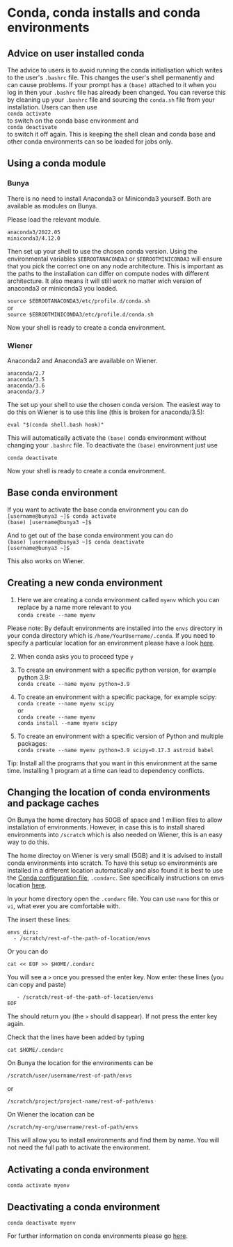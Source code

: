 # Conda, conda installs and conda environments

## Advice on user installed conda

The advice to users is to avoid running the conda initialisation which writes to the user's `.bashrc` file. This changes the user's shell permanently and can cause problems. If your prompt has a `(base)` attached to it when you log in then your `.bashrc` file has already been changed. You can reverse this by cleaning up your `.bashrc` file and sourcing the `conda.sh` file from your installation. Users can then use<br>
`conda activate`<br> 
to switch on the conda base environment and<br>
`conda deactivate` <br>
to switch it off again.
This is keeping the shell clean and conda base and other conda environments can so be loaded for jobs only.

## Using a conda module

### Bunya

There is no need to install Anaconda3 or Miniconda3 yourself. Both are available as modules on Bunya. 

Please load the relevant module. 

```
anaconda3/2022.05
miniconda3/4.12.0
```
Then set up your shell to use the chosen conda version. Using the environmental variables `$EBROOTANACONDA3` or `$EBROOTMINICONDA3` will ensure that you pick the correct one on any node architecture. This is important as the paths to the installation can differ on compute nodes with different architecture. It also means it will still work no matter wich version of anaconda3 or miniconda3 you loaded.

`source $EBROOTANACONDA3/etc/profile.d/conda.sh`<br>
or<br>
`source $EBROOTMINICONDA3/etc/profile.d/conda.sh`<br>

Now your shell is ready to create a conda environment.

### Wiener

Anaconda2 and Anaconda3 are available on Wiener.

```
anaconda/2.7
anaconda/3.5       
anaconda/3.6 
anaconda/3.7
```

The set up your shell to use the chosen conda version. The easiest way to do this on Wiener is to use this line (this is broken for anaconda/3.5):

`eval "$(conda shell.bash hook)"`

This will automatically activate the `(base)` conda environment without changing your `.bashrc` file. To deactivate the `(base)` environment just use

`conda deactivate`

Now your shell is ready to create a conda environment.

## Base conda environment

If you want to activate the base conda environment you can do<br>
`[username@bunya3 ~]$ conda activate`<br>
`(base) [username@bunya3 ~]$`<br> 

And to get out of the base conda environment you can do<br>
`(base) [username@bunya3 ~]$ conda deactivate`<br>
`[username@bunya3 ~]$`<br>

This also works on Wiener.

## Creating a new conda environment

1. Here we are creating a conda environment called `myenv` which you can replace by a name more relevant to you<br>
`conda create --name myenv`

Please note: By default environments are installed into the `envs` directory in your conda directory which is `/home/YourUsername/.conda`. If you need to specify a particular location for an environment please have a look [here](https://conda.io/projects/conda/en/latest/user-guide/tasks/manage-environments.html#specifying-location).

2. When conda asks you to proceed type `y`

3. To create an environment with a specific python version, for example python 3.9:<br>
`conda create --name myenv python=3.9`

4. To create an environment with a specific package, for example scipy:<br>
`conda create --name myenv scipy`<br>
or<br>
`conda create --name myenv`<br>
`conda install --name myenv scipy`<br>

5.  To create an environment with a specific version of Python and multiple packages:<br>
`conda create --name myenv python=3.9 scipy=0.17.3 astroid babel`

Tip: Install all the programs that you want in this environment at the same time. Installing 1 program at a time can lead to dependency conflicts.

## Changing the location of conda environments and package caches

On Bunya the home directory has 50GB of space and 1 million files to allow installation of environments. However, in case this is to install shared environments into `/scratch` which is also needed on Wiener, this is an easy way to do this.

The home directoy on Wiener is very small (5GB) and it is advised to install conda environments into scratch.  To have this setup so environments are installed in a different location automatically and also found it is best to use the [Conda configuration file](https://docs.conda.io/projects/conda/en/latest/user-guide/configuration/use-condarc.html), `.condarc`.
See specifically instructions on envs location [here](https://docs.conda.io/projects/conda/en/latest/user-guide/configuration/use-condarc.html#specify-environment-directories-envs-dirs).

In your home directory open the `.condarc` file. You can use `nano` for this or `vi`, what ever you are comfortable with.

The insert these lines:

```
envs_dirs:
  - /scratch/rest-of-the-path-of-location/envs
```
Or you can do 

```
cat << EOF >> $HOME/.condarc

```
You will see a `>` once you pressed the enter key. Now enter these lines (you can copy and paste)

```envs_dirs:
   - /scratch/rest-of-the-path-of-location/envs
EOF

```
The should return you (the `>` should disappear). If not press the enter key again.

Check that the lines have been added by typing

`cat $HOME/.condarc`

On Bunya the location for the environments can be

`/scratch/user/username/rest-of-path/envs`

or

`/scratch/project/project-name/rest-of-path/envs`

On Wiener the location can be 

`/scratch/my-org/username/rest-of-path/envs`

This will allow you to install environments and find them by name. You will not need the full path to activate the environment.

## Activating a conda environment

`conda activate myenv`

## Deactivating a conda environment

`conda deactivate myenv`

For further information on conda environments please go [here](https://conda.io/projects/conda/en/latest/user-guide/tasks/manage-environments.html#).












